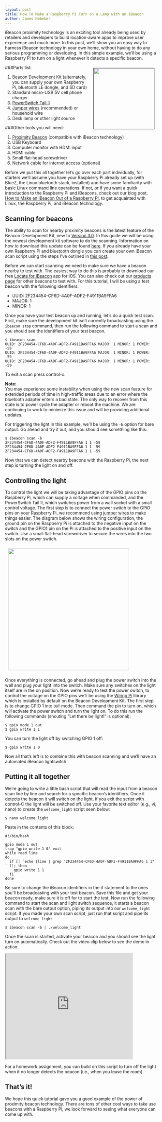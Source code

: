 ```yaml
---
layout: post
title: How To Make a Raspberry Pi Turn on a Lamp with an iBeacon
author: James Nebeker
---
```


iBeacon proximity technology is an exciting tool already being used by retailers and developers to build location-aware apps to improve user experience and much more.  In this post, we’ll show you an easy way to harness iBeacon technology in your own home, without having to do any serious programming or developing.  In this simple example, we’ll be using a Raspberry Pi to turn on a light whenever it detects a specific beacon.

<img style="margin:10px; height: 200px; border: thin solid #333;float:right;" src='/img/pibeacon.jpg'>


###Parts list:

1. [Beacon Development Kit](http://developer.radiusnetworks.com/ibeacon/ibeacon-development-kit.html) (alternately, you can supply your own Raspberry Pi, bluetooth LE dongle, and SD card)
2. Standard micro-USB 5V cell phone charger
3. [PowerSwitch Tail II](http://www.amazon.com/POWERSWITCHTAIL-COM-PowerSwitch-Tail-II/dp/B00B888VHM/ref=sr_sp-atf_title_1_1?ie=UTF8&qid=1398462203&sr=8-1&keywords=powerswitch+tail)
4. [Jumper wires](http://www.robotmesh.com/jumper-wires-7-8-f-m-10-pack) (recommended) or household wire
5. Desk lamp or other light source

###Other tools you will need:

1. [Proximity Beacon](http://www.radiusnetworks.com/ibeacon/buy-beacons.html) (compatible with iBeacon technology)
2. USB Keyboard
3. Computer monitor with HDMI input
4. HDMI cable
5. Small flat-head screwdriver
6. Network cable for internet access (optional)

Before we put this all together let’s go over each part individually, for starters we’ll assume you have your Raspberry Pi already set up (with BlueZ, the Linux bluetooth stack, installed) and have some familiarity with basic Linux command line operations.  If not, or if you want a quick introduction to the Raspberry Pi and iBeacons, check out our blog post, [How to Make an iBeacon Out of a Raspberry Pi](http://developer.radiusnetworks.com/2013/10/09/how-to-make-an-ibeacon-out-of-a-raspberry-pi.html), to get acquainted with Linux,  the Raspberry Pi, and iBeacon technology.  

## Scanning for beacons

The ability to scan for nearby proximity beacons is the latest feature of the Beacon Development Kit, new to [Version 3.0](http://developer.radiusnetworks.com/2014/04/27/ibeacon-development-kit-version-3.html).  In this guide we will be using the newest development kit software to do the scanning.  Information on how to download this update can be found [here](http://developer.radiusnetworks.com/ibeacon/beacon-dev-kit-update.html).  If you already have your own Raspberry Pi and bluetooth dongle you can create your own iBeacon scan script using the steps I’ve outlined in [this post](http://stackoverflow.com/a/21790504/1461050).  

Before we can start scanning we need to make sure we have a beacon nearby to test with.  The easiest way to do this is probably to download our free [Locate for iBeacon](https://itunes.apple.com/us/app/locate-for-ibeacon/id738709014?mt=8) app for iOS.  You can also check out our [products page](http://www.radiusnetworks.com/ibeacon/buy-beacons.html) for other beacons to test with.  For this tutorial, I will be using a test beacon with the following identifiers:

* UUID: 2F234454-CF6D-4A0F-ADF2-F4911BA9FFA6 
* MAJOR: 1 
* MINOR: 1

Once you have your test beacon up and running, let’s do a quick test scan.  First, make sure the development kit isn’t currently broadcasting using the `ibeacon stop` command, then run the following command to start a scan and you should see the identifiers of your test beacon.

```
$ ibeacon scan
UUID: 2F234454-CF6D-4A0F-ADF2-F4911BA9FFA6 MAJOR: 1 MINOR: 1 POWER: -59
UUID: 2F234454-CF6D-4A0F-ADF2-F4911BA9FFA6 MAJOR: 1 MINOR: 1 POWER: -59
UUID: 2F234454-CF6D-4A0F-ADF2-F4911BA9FFA6 MAJOR: 1 MINOR: 1 POWER: -59
```

To exit a scan press control-c. 

<div style="font-weight: bold;">Note:</div> You may experience some instability when using the new scan feature for extended periods of time in high-traffic areas due to an error where the bluetooth adapter enters a bad state.  The only way to recover from this state is to power cycle the adapter or reboot the machine.  We are continuing to work to minimize this issue and will be providing additional updates.    

For triggering the light in this example, we’ll be using the `-b` option for bare output.  Go ahead and try it out, and you should see something like this:

```
$ ibeacon scan -b
2F234454-CF6D-4A0F-ADF2-F4911BA9FFA6 1 1 -59
2F234454-CF6D-4A0F-ADF2-F4911BA9FFA6 1 1 -59
2F234454-CF6D-4A0F-ADF2-F4911BA9FFA6 1 1 -59
```

Now that we can detect nearby beacons with the Raspberry Pi, the next step is turning the light on and off.

## Controlling the light

To control the light we will be taking advantage of the GPIO pins on the Raspberry Pi, which can supply a voltage when commanded, and the PowerSwitch Tail II, which switches power from a wall socket with a small control voltage.  The first step is to connect the power switch to the GPIO pins on your Raspberry Pi, we recommend using [jumper wires](http://www.robotmesh.com/jumper-wires-7-8-f-m-10-pack) to make things easier.  The diagram below shows the wiring configuration, the ground pin on the Raspberry Pi is attached to the negative input on the switch and the GPIO1 pin on the Pi is attached to the positive input on the switch.  Use a small flat-head screwdriver to secure the wires into the two slots on the power switch.

<img style="margin:10px; height: 400px; float:middle;" src='http://i.imgur.com/3bHlrVG.png'>

Once everything is connected, go ahead and plug the power switch into the wall and plug your light into the switch.  Make sure any switches on the light itself are in the on position.  Now we’re ready to test the power switch, to control the voltage on the GPIO pins we’ll be using the [Wiring Pi](https://projects.drogon.net/raspberry-pi/wiringpi/) library which is installed by default on the Beacon Development Kit.  The first step is to change GPIO 1 into `OUT` mode.  Then command the pin to turn on, which will activate the power switch and turn the light on.  To do this run the following commands (shouting “Let there be light!” is optional):

```
$ gpio mode 1 out
$ gpio write 1 1 
```

You can turn the light off by switching GPIO 1 off:

```
$ gpio write 1 0
```

Now all that’s left is to combine this with beacon scanning and we’ll have an automated iBeacon lightswitch.  
 
## Putting it all together

We’re going to write a little bash script that will read the input from a beacon scan line by line and search for a specific beacon’s identifiers.  Once it detects the beacon it will switch on the light, if you exit the script with control-C the light will be switched off.  Use your favorite text editor (e.g., vi, nano) to create the `welcome_light` script seen below:

```
$ nano welcome_light
```

Paste in the contents of this block:

```
#!/bin/bash

gpio mode 1 out
trap "gpio write 1 0" exit
while read line
do
  if [[ `echo $line | grep "2F234454-CF6D-4A0F-ADF2-F4911BA9FFA6 1 1" ` ]]; then
    gpio write 1 1
  fi
done
```

Be sure to change the iBeacon identifiers in the if statement to the ones you'll be broadcasting with your test beacon. Save this file and get your beacon ready, make sure it is off for to start the test.  Now run the following command to start the scan and light switch sequence, it starts a beacon scan with the bare output option, piping its output into our `welcome_light` script.  If you made your own scan script, just run that script and pipe its output to `welcome_light`.

```
$ ibeacon scan -b | ./welcome_light
```

Once the scan is started, activate your beacon and you should see the light turn on automatically.  Check out the video clip below to see the demo in action.

<iframe width="420" height="345"
src="https://www.youtube.com/watch?v=hJ3OjPlCtsc">
</iframe>

For a homework assignment, you can build on this script to turn off the light when it no longer detects the beacon (i.e., when you leave the room).  	

## That’s it!

We hope this quick tutorial gave you a good example of the power of proximity beacon technology.  There are tons of other cool ways to take use beacons with a Raspberry Pi, we look forward to seeing what everyone can come up with.  

